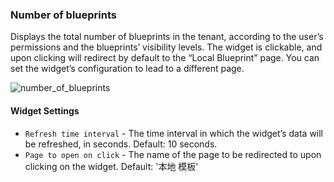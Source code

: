 ### Number of blueprints
Displays the total number of blueprints in the tenant, according to the user’s permissions and the blueprints’ visibility levels. 
The widget is clickable, and upon clicking will redirect by default to the “Local Blueprint” page. You can set the widget’s configuration to lead to a different page. 

![number_of_blueprints](https://docs.cloudify.co/staging/dev/images/ui/widgets/num_of_blueprints.png)

#### Widget Settings
* `Refresh time interval` - The time interval in which the widget’s data will be refreshed, in seconds. Default: 10 seconds.
* `Page to open on click` - The name of the page to be redirected to upon clicking on the widget. Default: '本地 模板'